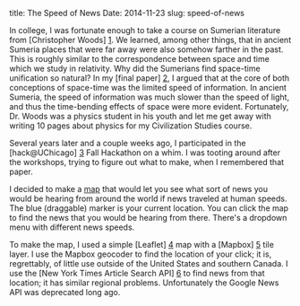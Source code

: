 title: The Speed of News
Date: 2014-11-23
slug: speed-of-news

In college, I was fortunate enough to take a course on Sumerian
literature from [Christopher Woods] [1]. We learned, among other
things, that in ancient Sumeria places that were far away were also
somehow farther in the past. This is roughly similar to the
correspondence between space and time which we study in
relativity. Why did the Sumerians find space-time unification so
natural? In my [final paper] [2], I argued that at the core of both
conceptions of space-time was the limited speed of information. In
ancient Sumeria, the speed of information was much slower than the
speed of light, and thus the time-bending effects of space were more
evident. Fortunately, Dr. Woods was a physics student in his youth and
let me get away with writing 10 pages about physics for my
Civilization Studies course.

Several years later and a couple weeks ago, I participated in the
[hack@UChicago] [3] Fall Hackathon on a whim. I was tooting around
after the workshops, trying to figure out what to make, when I
remembered that paper.

I decided to make a [map](/relativity) that would let you see what
sort of news you would be hearing from around the world if news
traveled at human speeds. The blue (draggable) marker is your current
location. You can click the map to find the news that you would be
hearing from there. There's a dropdown menu with different news
speeds.

To make the map, I used a simple [Leaflet] [4] map with a [Mapbox] [5]
tile layer.  I use the Mapbox geocoder to find the location of your
click; it is, regrettably, of little use outside of the United States
and southern Canada. I use the [New York Times Article Search API] [6] to
find news from that location; it has similar regional
problems. Unfortunately the Google News API was deprecated long ago.

[1]: http://nelc.uchicago.edu/faculty/woods
[2]: /misc/NEHC_final.pdf
[3]: https://www.facebook.com/groups/195435687182189/
[4]: http://leafletjs.com/
[5]: http://mapbox.com/
[6]: http://developer.nytimes.com/docs/read/article_search_api_v2
